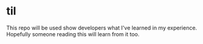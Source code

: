 # til
This repo will be used show developers what I've learned in my experience. Hopefully someone reading this will learn from it too.
